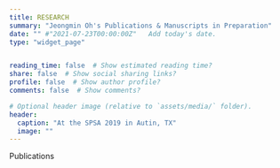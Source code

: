 ```yaml
---
title: RESEARCH
summary: "Jeongmin Oh's Publications & Manuscripts in Preparation" 
date: "" #"2021-07-23T00:00:00Z"   Add today's date.
type: "widget_page"


reading_time: false  # Show estimated reading time?
share: false  # Show social sharing links?
profile: false  # Show author profile?
comments: false  # Show comments?

# Optional header image (relative to `assets/media/` folder).
header:
  caption: "At the SPSA 2019 in Autin, TX"
  image: ""
---
```

Publications



